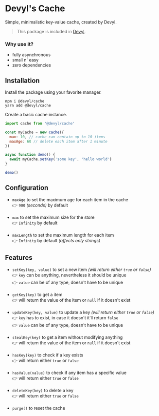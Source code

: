 # Devyl's Cache

Simple, minimalistic key-value cache, created by Devyl.

> This package is included in [Devyl](https://npmjs.com/package/devyl).

### Why use it?

- fully asynchronous
- small n' easy
- zero dependencies

## Installation

Install the package using your favorite manager.

```sh-session
npm i @devyl/cache
yarn add @devyl/cache
```

Create a basic cache instance.

```js
import cache from '@devyl/cache'

const myCache = new cache({
  max: 10, // cache can contain up to 10 items
  maxAge: 60 // delete each item after 1 minute
})

async function demo() {
  await myCache.setKey('some key', 'hello world')
}

demo()
```

## Configuration

- `maxAge` to set the maximum age for each item in the cache <br/> 👉 `900` _(seconds)_ by default <br/><br/>
- `max` to set the maximum size for the store <br/> 👉 `Infinity` by default <br/><br/>
- `maxLength` to set the maximum length for each item <br/> 👉 `Infinity` by default _(affects only strings)_

## Features

- `setKey(key, value)` to set a new item _(will return either `true` or `false`)_ <br/> 👉 `key` can be anything, nevertheless it should be unique <br/> 👉 `value` can be of any type, doesn't have to be unique <br/><br/>
- `getKey(key)` to get a item <br/> 👉 will return the value of the item or `null` if it doesn't exist <br/><br/>
- `updateKey(key, value)` to update a key _(will return either `true` or `false`)_ <br/> 👉 `key` has to exist, in case it doesn't it'll return `false` <br/> 👉 `value` can be of any type, doesn't have to be unique <br/><br/>
- `stealKey(key)` to get a item without modifying anything <br/> 👉 will return the value of the item or `null` if it doesn't exist <br/><br/>
- `hasKey(key)` to check if a key exists <br/> 👉 will return either `true` or `false` <br/><br/>
- `hasValue(value)` to check if any item has a specific value <br/> 👉 will return either `true` or `false` <br/><br/>
- `deleteKey(key)` to delete a key <br/> 👉 will return either `true` or `false` <br/><br/>
- `purge()` to reset the cache
